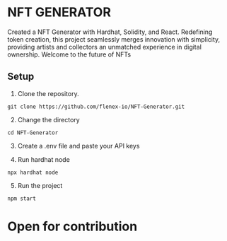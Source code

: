 # NFT GENERATOR

Created a NFT Generator with Hardhat, Solidity, and React. Redefining token creation, this project seamlessly merges innovation with simplicity, providing artists and collectors an unmatched experience in digital ownership. Welcome to the future of NFTs

## Setup

1. Clone the repository.

```
git clone https://github.com/flenex-io/NFT-Generator.git
```

2. Change the directory

```
cd NFT-Generator
```

3. Create a .env file and paste your API keys

4. Run hardhat node
```
npx hardhat node
```

5. Run the project

```
npm start
```

# Open for contribution
